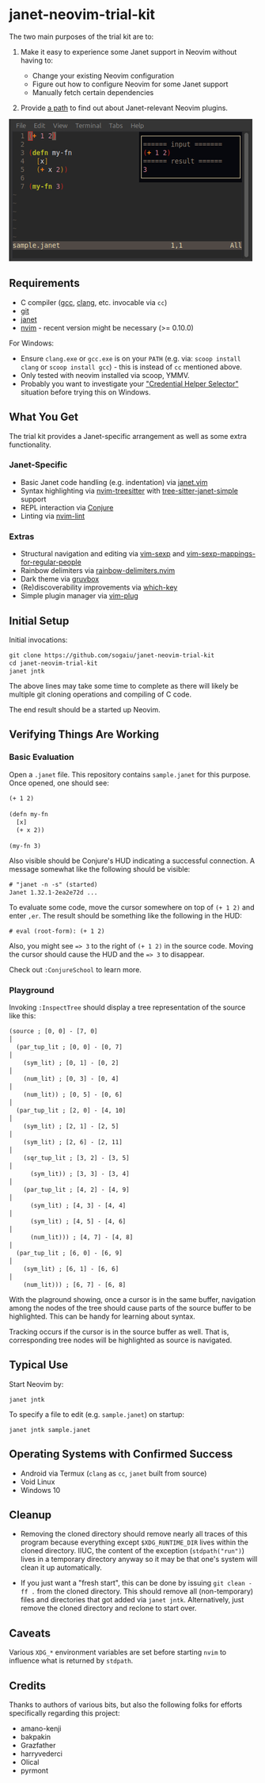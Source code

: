 # janet-neovim-trial-kit

The two main purposes of the trial kit are to:

1. Make it easy to experience some Janet support in Neovim without
   having to:

    * Change your existing Neovim configuration
    * Figure out how to configure Neovim for some Janet support
    * Manually fetch certain dependencies

2. Provide [a
   path](https://github.com/sogaiu/janet-editor-and-tooling-info/blob/master/doc/neovim.md)
   to find out about Janet-relevant Neovim plugins.

![Demo](janet-neovim-trial-kit-linux.png?raw=true "Demo")

## Requirements

* C compiler ([gcc](https://gcc.gnu.org/),
  [clang](https://clang.llvm.org/), etc. invocable via `cc`)
* [git](https://git-scm.com/)
* [janet](https://janet-lang.org)
* [nvim](https://neovim.io) - recent version might be necessary (>= 0.10.0)

For Windows:

* Ensure `clang.exe` or `gcc.exe` is on your `PATH` (e.g. via: `scoop
  install clang` or `scoop install gcc`) - this is instead of `cc`
  mentioned above.
* Only tested with neovim installed via scoop, YMMV.
* Probably you want to investigate your ["Credential Helper
  Selector"](https://kevinfiol.com/blog/getting-rid-of-the-credential-helper-selector-on-git-for-windows/)
  situation before trying this on Windows.

## What You Get

The trial kit provides a Janet-specific arrangement as well as some
extra functionality.

### Janet-Specific

* Basic Janet code handling (e.g. indentation) via
  [janet.vim](https://github.com/janet-lang/janet.vim)
* Syntax highlighting via
  [nvim-treesitter](https://github.com/nvim-treesitter/nvim-treesitter)
  with
  [tree-sitter-janet-simple](https://github.com/sogaiu/tree-sitter-janet-simple)
  support
* REPL interaction via [Conjure](https://github.com/Olical/conjure/)
* Linting via [nvim-lint](https://github.com/mfussenegger/nvim-lint/)

### Extras

* Structural navigation and editing via
  [vim-sexp](https://github.com/guns/vim-sexp) and
  [vim-sexp-mappings-for-regular-people](https://github.com/tpope/vim-sexp-mappings-for-regular-people)
* Rainbow delimiters via [rainbow-delimiters.nvim](https://github.com/HiPhish/rainbow-delimiters.nvim)
* Dark theme via [gruvbox](https://github.com/morhetz/gruvbox)
* (Re)discoverability improvements via [which-key](https://github.com/folke/which-key.nvim)
* Simple plugin manager via [vim-plug](https://github.com/junegunn/vim-plug)

## Initial Setup

Initial invocations:

```
git clone https://github.com/sogaiu/janet-neovim-trial-kit
cd janet-neovim-trial-kit
janet jntk
```

The above lines may take some time to complete as there will likely
be multiple git cloning operations and compiling of C code.

The end result should be a started up Neovim.

## Verifying Things Are Working

### Basic Evaluation

Open a `.janet` file.  This repository contains `sample.janet` for
this purpose.  Once opened, one should see:

```janet
(+ 1 2)

(defn my-fn
  [x]
  (+ x 2))

(my-fn 3)
```

Also visible should be Conjure's HUD indicating a successful
connection.  A message somewhat like the following should be visible:

```
# "janet -n -s" (started)
Janet 1.32.1-2ea2e72d ...
```

To evaluate some code, move the cursor somewhere on top of
`(+ 1 2)` and enter `,er`.  The result should be something like
the following in the HUD:

```
# eval (root-form): (+ 1 2)
```

Also, you might see `=> 3` to the right of `(+ 1 2)` in the source
code.  Moving the cursor should cause the HUD and the `=> 3` to
disappear.

Check out `:ConjureSchool` to learn more.

### Playground

Invoking `:InspectTree` should display a tree representation of the
source like this:

```
(source ; [0, 0] - [7, 0]                                                 │
  (par_tup_lit ; [0, 0] - [0, 7]                                          │
    (sym_lit) ; [0, 1] - [0, 2]                                           │
    (num_lit) ; [0, 3] - [0, 4]                                           │
    (num_lit)) ; [0, 5] - [0, 6]                                          │
  (par_tup_lit ; [2, 0] - [4, 10]                                         │
    (sym_lit) ; [2, 1] - [2, 5]                                           │
    (sym_lit) ; [2, 6] - [2, 11]                                          │
    (sqr_tup_lit ; [3, 2] - [3, 5]                                        │
      (sym_lit)) ; [3, 3] - [3, 4]                                        │
    (par_tup_lit ; [4, 2] - [4, 9]                                        │
      (sym_lit) ; [4, 3] - [4, 4]                                         │
      (sym_lit) ; [4, 5] - [4, 6]                                         │
      (num_lit))) ; [4, 7] - [4, 8]                                       │
  (par_tup_lit ; [6, 0] - [6, 9]                                          │
    (sym_lit) ; [6, 1] - [6, 6]                                           │
    (num_lit))) ; [6, 7] - [6, 8]
```

With the plaground showing, once a cursor is in the same buffer,
navigation among the nodes of the tree should cause parts of the
source buffer to be highlighted.  This can be handy for learning about
syntax.

Tracking occurs if the cursor is in the source buffer as well.  That
is, corresponding tree nodes will be highlighted as source is
navigated.

## Typical Use

Start Neovim by:

```
janet jntk
```

To specify a file to edit (e.g. `sample.janet`) on startup:

```
janet jntk sample.janet
```

## Operating Systems with Confirmed Success

* Android via Termux (`clang` as `cc`, `janet` built from source)
* Void Linux
* Windows 10

## Cleanup

* Removing the cloned directory should remove nearly all traces of
  this program because everything except `$XDG_RUNTIME_DIR` lives
  within the cloned directory.  IIUC, the content of the exception
  (`stdpath("run")`) lives in a temporary directory anyway so it may be
  that one's system will clean it up automatically.

* If you just want a "fresh start", this can be done by issuing `git
  clean -ff .` from the cloned directory. This should remove all
  (non-temporary) files and directories that got added via `janet
  jntk`.  Alternatively, just remove the cloned directory and
  reclone to start over.

## Caveats

Various `XDG_*` environment variables are set before starting `nvim`
to influence what is returned by `stdpath`.

## Credits

Thanks to authors of various bits, but also the following folks for
efforts specifically regarding this project:

* amano-kenji
* bakpakin
* Grazfather
* harryvederci
* Olical
* pyrmont

